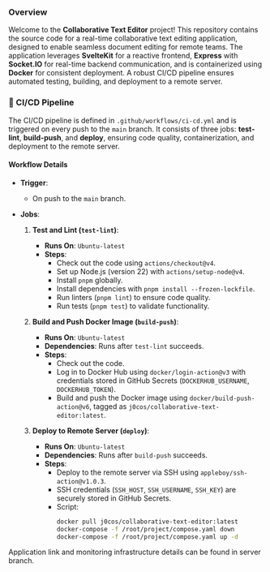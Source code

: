 ### Overview

Welcome to the **Collaborative Text Editor** project! This repository contains the source code for a real-time collaborative text editing application, designed to enable seamless document editing for remote teams. The application leverages **SvelteKit** for a reactive frontend, **Express** with **Socket.IO** for real-time backend communication, and is containerized using **Docker** for consistent deployment. A robust CI/CD pipeline ensures automated testing, building, and deployment to a remote server.

### 🚀 CI/CD Pipeline

The CI/CD pipeline is defined in `.github/workflows/ci-cd.yml` and is triggered on every push to the `main` branch. It consists of three jobs: **test-lint**, **build-push**, and **deploy**, ensuring code quality, containerization, and deployment to the remote server.

#### Workflow Details

- **Trigger**:  
  - On push to the `main` branch.

- **Jobs**:
  1. **Test and Lint (`test-lint`)**:  
     - **Runs On**: `Ubuntu-latest`  
     - **Steps**:
       - Check out the code using `actions/checkout@v4`.
       - Set up Node.js (version 22) with `actions/setup-node@v4`.
       - Install `pnpm` globally.
       - Install dependencies with `pnpm install --frozen-lockfile`.
       - Run linters (`pnpm lint`) to ensure code quality.
       - Run tests (`pnpm test`) to validate functionality.

  2. **Build and Push Docker Image (`build-push`)**:  
     - **Runs On**: `Ubuntu-latest`  
     - **Dependencies**: Runs after `test-lint` succeeds.  
     - **Steps**:
       - Check out the code.
       - Log in to Docker Hub using `docker/login-action@v3` with credentials stored in GitHub Secrets (`DOCKERHUB_USERNAME`, `DOCKERHUB_TOKEN`).
       - Build and push the Docker image using `docker/build-push-action@v6`, tagged as `j0cos/collaborative-text-editor:latest`.

  3. **Deploy to Remote Server (`deploy`)**:  
     - **Runs On**: `Ubuntu-latest`  
     - **Dependencies**: Runs after `build-push` succeeds.  
     - **Steps**:
       - Deploy to the remote server via SSH using `appleboy/ssh-action@v1.0.3`.
       - SSH credentials (`SSH_HOST`, `SSH_USERNAME`, `SSH_KEY`) are securely stored in GitHub Secrets.
       - Script:
         ```bash
         docker pull j0cos/collaborative-text-editor:latest
         docker-compose -f /root/project/compose.yaml down
         docker-compose -f /root/project/compose.yaml up -d

Application link and monitoring infrastructure details can be found in server branch.         


         

